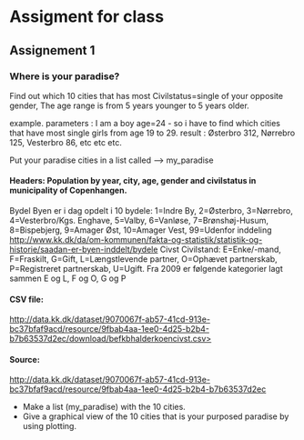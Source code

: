 # Assigment for class



## Assignement 1
### Where is your paradise?


Find out which 10 cities that has most Civilstatus=single of your opposite gender, The age range is from 5 years younger to 5 years older.

example. parameters : I am a boy age=24 - so i have to find which cities that have most single girls from age 19 to 29.
         result     : Østerbro 312, Nørrebro 125, Vesterbro 86, etc etc etc.
  

Put your paradise cities in a list called -->   my_paradise



#### Headers: Population by year, city, age, gender and civilstatus in municipality of Copenhangen.

Bydel	Byen er i dag opdelt i 10 bydele: 1=Indre By, 2=Østerbro, 3=Nørrebro, 4=Vesterbro/Kgs. Enghave, 5=Valby, 6=Vanløse, 7=Brønshøj-Husum, 8=Bispebjerg, 9=Amager Øst, 10=Amager Vest, 99=Udenfor inddeling http://www.kk.dk/da/om-kommunen/fakta-og-statistik/statistik-og-historie/saadan-er-byen-inddelt/bydele
Civst	Civilstand: E=Enke/-mand, F=Fraskilt, G=Gift, L=Længstlevende partner, O=Ophævet partnerskab, P=Registreret partnerskab, U=Ugift. Fra 2009 er følgende kategorier lagt sammen E og L, F og O, G og P

#### CSV file:
http://data.kk.dk/dataset/9070067f-ab57-41cd-913e-bc37bfaf9acd/resource/9fbab4aa-1ee0-4d25-b2b4-b7b63537d2ec/download/befkbhalderkoencivst.csv>

#### Source:
http://data.kk.dk/dataset/9070067f-ab57-41cd-913e-bc37bfaf9acd/resource/9fbab4aa-1ee0-4d25-b2b4-b7b63537d2ec


* Make a list (my_paradise) with the 10 cities.
* Give a graphical view of the 10 cities that is your purposed paradise by using plotting.



















